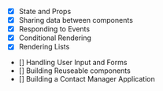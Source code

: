 - [x] State and Props
- [x] Sharing data between components
- [x] Responding to Events
- [x] Conditional Rendering
- [x] Rendering Lists
- [] Handling User Input and Forms
- [] Building Reuseable components
- [] Building a Contact Manager Application
